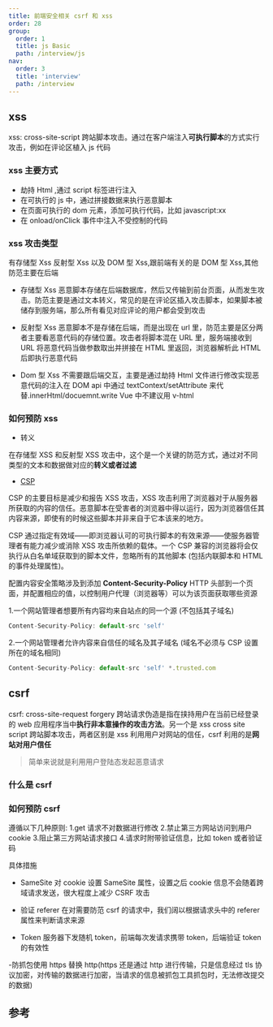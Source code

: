 ```yaml
---
title: 前端安全相关 csrf 和 xss
order: 28
group:
  order: 1
  title: js Basic
  path: /interview/js
nav:
  order: 3
  title: 'interview'
  path: /interview
---
```


## xss

xss: cross-site-script 跨站脚本攻击。通过在客户端注入**可执行脚本**的方式实行攻击，例如在评论区植入 js 代码

### xss 主要方式

- 劫持 Html ,通过 script 标签进行注入
- 在可执行的 js 中，通过拼接数据来执行恶意脚本
- 在页面可执行的 dom 元素，添加可执行代码，比如 javascript:xx
- 在 onload/onClick 事件中注入不受控制的代码

### xss 攻击类型

有存储型 Xss 反射型 Xss 以及 DOM 型 Xss,跟前端有关的是 DOM 型 Xss,其他防范主要在后端

- 存储型 Xss 恶意脚本存储在后端数据库，然后又传输到前台页面，从而发生攻击。防范主要是通过文本转义，常见的是在评论区插入攻击脚本，如果脚本被储存到服务端，那么所有看见对应评论的用户都会受到攻击

- 反射型 Xss 恶意脚本不是存储在后端，而是出现在 url 里，防范主要是区分两者主要看恶意代码的存储位置。攻击者将脚本混在 URL 里，服务端接收到 URL 将恶意代码当做参数取出并拼接在 HTML 里返回，浏览器解析此 HTML 后即执行恶意代码

- Dom 型 Xss 不需要跟后端交互，主要是通过劫持 Html 文件进行修改实现恶意代码的注入在 DOM api 中通过 textContext/setAttribute 来代替.innerHtml/docuemnt.write Vue 中不建议用 v-html

### 如何预防 xss

- 转义

在存储型 XSS 和反射型 XSS 攻击中，这个是一个关键的防范方式，通过对不同类型的文本和数据做对应的**转义或者过滤**

- [CSP](https://developer.mozilla.org/zh-CN/docs/Web/HTTP/CSP)

CSP 的主要目标是减少和报告 XSS 攻击，XSS 攻击利用了浏览器对于从服务器所获取的内容的信任。恶意脚本在受害者的浏览器中得以运行，因为浏览器信任其内容来源，即使有的时候这些脚本并非来自于它本该来的地方。

CSP 通过指定有效域——即浏览器认可的可执行脚本的有效来源——使服务器管理者有能力减少或消除 XSS 攻击所依赖的载体。一个 CSP 兼容的浏览器将会仅执行从白名单域获取到的脚本文件，忽略所有的其他脚本 (包括内联脚本和 HTML 的事件处理属性)。

配置内容安全策略涉及到添加 **Content-Security-Policy** HTTP 头部到一个页面，并配置相应的值，以控制用户代理（浏览器等）可以为该页面获取哪些资源

1.一个网站管理者想要所有内容均来自站点的同一个源 (不包括其子域名)

```js
Content-Security-Policy: default-src 'self'
```

2.一个网站管理者允许内容来自信任的域名及其子域名 (域名不必须与 CSP 设置所在的域名相同)

```js
Content-Security-Policy: default-src 'self' *.trusted.com
```

## csrf

csrf: cross-site-request forgery 跨站请求伪造是指在挟持用户在当前已经登录的 web 应用程序当中**执行非本意操作的攻击方法**。另一个是 xss cross site script 跨站脚本攻击，两者区别是 xss 利用用户对网站的信任，csrf 利用的是**网站对用户信任**

> 简单来说就是利用用户登陆态发起恶意请求

### 什么是 csrf

### 如何预防 csrf

遵循以下几种原则: 1.get 请求不对数据进行修改 2.禁止第三方网站访问到用户 cookie 3.阻止第三方网站请求接口 4.请求时附带验证信息，比如 token 或者验证码

具体措施

- SameSite 对 cookie 设置 SameSite 属性，设置之后 cookie 信息不会随着跨域请求发送，很大程度上减少 CSRF 攻击

- 验证 referer 在对需要防范 csrf 的请求中，我们阔以根据请求头中的 referer 属性来判断请求来源

- Token 服务器下发随机 token，前端每次发请求携带 token，后端验证 token 的有效性

-防抓包使用 https 替换 http(https 还是通过 http 进行传输，只是信息经过 tls 协议加密，对传输的数据进行加密，当请求的信息被抓包工具抓包时，无法修改提交的数据)

## 参考

